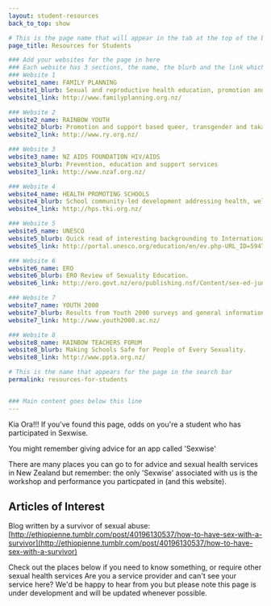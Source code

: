 ```yaml
---
layout: student-resources
back_to_top: show

# This is the page name that will appear in the tab at the top of the browser
page_title: Resources for Students

### Add your websites for the page in here
### Each website has 3 sections, the name, the blurb and the link which directs the user to the website
### Website 1
website1_name: FAMILY PLANNING
website1_blurb: Sexual and reproductive health education, promotion and training. 15 area clinics throughout NZ.
website1_link: http://www.familyplanning.org.nz/

### Website 2
website2_name: RAINBOW YOUTH
website2_blurb: Promotion and support based queer, transgender and takatapuhi youth service.
website2_link: http://www.ry.org.nz/

### Website 3
website3_name: NZ AIDS FOUNDATION HIV/AIDS
website3_blurb: Prevention, education and support services
website3_link: http://www.nzaf.org.nz/

### Website 4
website4_name: HEALTH PROMOTING SCHOOLS
website4_blurb: School community-led development addressing health, wellbeing and education priorities.
website4_link: http://hps.tki.org.nz/

### Website 5
website5_name: UNESCO
website5_blurb: Quick read of interesting backgrounding to International Guidelines on Sexuality Education.
website5_link: http://portal.unesco.org/education/en/ev.php-URL_ID=59470&URL_DO=DO_TOPIC&URL_SECTION=201.html

### Website 6
website6_name: ERO
website6_blurb: ERO Review of Sexuality Education.
website6_link: http://ero.govt.nz/ero/publishing.nsf/Content/sex-ed-jun07

### Website 7
website7_name: YOUTH 2000
website7_blurb: Results from Youth 2000 surveys and general information.
website7_link: http://www.youth2000.ac.nz/

### Website 8
website8_name: RAINBOW TEACHERS FORUM
website8_blurb: Making Schools Safe for People of Every Sexuality.
website8_link: http://www.ppta.org.nz/

# This is the name that appears for the page in the search bar
permalink: resources-for-students


### Main content goes below this line
---
```


Kia Ora!!!
If you've found this page, odds on you're a student who has participated in Sexwise.

You might remember giving advice for an app called 'Sexwise'

There are many places you can go to for advice and sexual health services in New Zealand but remember: the only 'Sexwise' associated with us is the workshop and performance you particpated in (and this website).



## Articles of Interest
Blog written by a survivor of sexual abuse:
[http://ethiopienne.tumblr.com/post/40196130537/how-to-have-sex-with-a-survivor](http://ethiopienne.tumblr.com/post/40196130537/how-to-have-sex-with-a-survivor)



Check out the places below if you need to know something, or require other sexual health services
Are you a service provider and can't see your service here? We'd be happy to hear from you but please note this page is under development and will be updated whenever possible.
